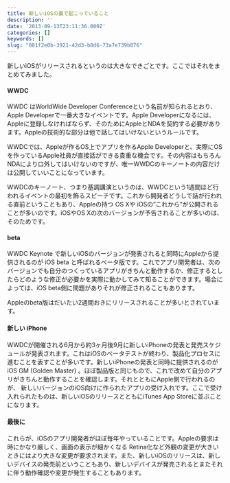 ```yaml
---
title: 新しいiOSの裏で起こっていること
description: ''
date: '2013-09-13T23:11:36.000Z'
categories: []
keywords: []
slug: "881f2e0b-3921-42d3-b8d6-73a7e739b076"
---
```

新しいiOSがリリースされるというのは大きなできごとです。ここではそれをまとめてみました。

#### WWDC

WWDC はWorldWide Developer Conferenceという名前が知られるとおり、Apple Developerで一番大きなイベントです。Apple Developerになるには、Appleに登録しなければならず、そのためにAppleとNDAを契約する必要があります。Appleの技術的な部分は他で話してはいけないというルールです。

WWDCでは、Appleが作るOS上でアプリを作るApple Developerと、実際にOSを作っているApple社員が直接話ができる貴重な機会です。その内容はもちろんNDAにより口外してはいけないのですが、唯一WWDCのキーノートの内容だけは公開していいことになっています。

WWDCのキーノート、つまり基調講演というのは、WWDCという1週間ほど行われるイベントの最初を飾るスピーチです。これから開発者どうしで話が行われる直前ということもあり、Appleの持つ OS Xや iOSの”これから”が公開されることが多いのです。iOSやOS Xの次のバージョンが予告されることが多いのは、そのためです。

#### beta

WWDC Keynote で新しいiOSのバージョンが発表されると同時にAppleから提供されるのが iOS beta と呼ばれるベータ版です。これでアプリ開発者は、次のバージョンでも自分のつくっているアプリがきちんと動作するか、修正するとしたらどのような修正が必要かを実際に動かしてみて知ることができます。場合によっては、iOS beta側に問題がありそれが修正されることもあります。

Appleのbeta版はだいたい2週間おきにリリースされることが多いとされています。

#### 新しい iPhone

WWDCが開催される6月から約3ヶ月後9月に新しいiPhoneの発表と発売スケジュールが発表されます。これはiOSのベータテストが終わり、製品化プロセスに進むことを表すことが多いです。新しいiPhoneの発表と同時に提供されるのが iOS GM (Golden Master) 。ほぼ製品版と同じもので、これで改めて自分のアプリがきちんと動作することを確認します。それとともにApple側で行われるのが、 新しいバージョンのiOS向けに作られたアプリの受け入れです。ここで受け入れられたものは、新しいiOSのリリースとともにiTunes App Storeに並ぶことになります。

#### 最後に

これらが、iOSのアプリ開発者がほぼ毎年やっていることです。Appleの要求は時にかなり厳しく、画面の表示が細かくなる Retina化など外観の変更が大きいときにはより大きな変更が要求されます。また、新しいiOSのリリースは、新しいデバイスの発売前ということもあり、新しいデバイスが発売されるとまたそれに伴う動作確認や変更が発生することもあります。